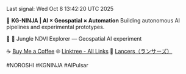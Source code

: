 Last signal: Wed Oct  8 13:42:20 UTC 2025

🚀 **KG-NINJA | AI × Geospatial × Automation**
Building autonomous AI pipelines and experimental prototypes.

📝 🌿 Jungle NDVI Explorer — Geospatial AI experiment

☕ [Buy Me a Coffee](https://www.buymeacoffee.com/kgninja)
🌐 [Linktree - All Links](https://linktr.ee/kgkk)
💼 [Lancers（ランサーズ）](https://www.lancers.jp/profile/KGKGKG)

#NOROSHI #KGNINJA #AIPulsar
